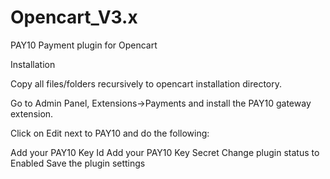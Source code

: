 # Opencart_V3.x

PAY10 Payment plugin for Opencart


Installation

Copy all files/folders recursively to opencart installation directory.

Go to Admin Panel, Extensions->Payments and install the PAY10 gateway extension.

Click on Edit next to PAY10 and do the following:

Add your PAY10 Key Id
Add your PAY10 Key Secret
Change plugin status to Enabled
Save the plugin settings
